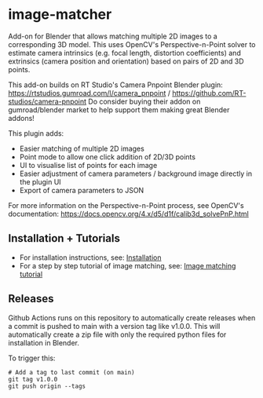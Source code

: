 # image-matcher

Add-on for Blender that allows matching multiple 2D images to a corresponding 3D model. This uses OpenCV's Perspective-n-Point solver to estimate camera intrinsics (e.g. focal length, distortion coefficients) and extrinsics (camera position and orientation) based on pairs of 2D and 3D points.

This add-on builds on RT Studio's Camera Pnpoint Blender plugin: 
https://rtstudios.gumroad.com/l/camera_pnpoint / https://github.com/RT-studios/camera-pnpoint
Do consider buying their addon on gumroad/blender market to help support them making great Blender addons!

This plugin adds:
- Easier matching of multiple 2D images
- Point mode to allow one click addition of 2D/3D points
- UI to visualise list of points for each image
- Easier adjustment of camera parameters / background image directly in the plugin UI
- Export of camera parameters to JSON

For more information on the Perspective-n-Point process, see OpenCV's documentation: https://docs.opencv.org/4.x/d5/d1f/calib3d_solvePnP.html

## Installation + Tutorials

- For installation instructions, see: [Installation](./docs/installation.md)
- For a step by step tutorial of image matching, see: [Image matching tutorial](./docs/image-matching.md)

## Releases

Github Actions runs on this repository to automatically create releases when a
commit is pushed to main with a version tag like v1.0.0. This will automatically
create a zip file with only the required python files for installation in Blender.

To trigger this:
```
# Add a tag to last commit (on main)
git tag v1.0.0
git push origin --tags
```